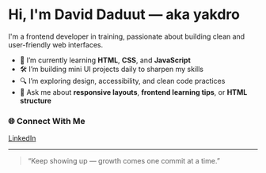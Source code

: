 # Hi, I'm David Daduut — aka yakdro

I'm a frontend developer in training, passionate about building clean and user-friendly web interfaces.

- 🌱 I’m currently learning **HTML**, **CSS**, and **JavaScript**
- 🛠️ I’m building mini UI projects daily to sharpen my skills
- 🔍 I’m exploring design, accessibility, and clean code practices
- 💬 Ask me about **responsive layouts**, **frontend learning tips**, or **HTML structure**

### 🌐 Connect With Me
[LinkedIn](linkedin.com/in/david-daduut-0a2890252/)

---

> “Keep showing up — growth comes one commit at a time.”
